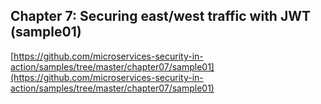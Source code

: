 ## Chapter 7: Securing east/west traffic with JWT (sample01)

[https://github.com/microservices-security-in-action/samples/tree/master/chapter07/sample01](https://github.com/microservices-security-in-action/samples/tree/master/chapter07/sample01)
